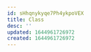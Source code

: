 ```yaml
---
id: sHhqnykyqe7Ph4ykpoVEX
title: Class
desc: ''
updated: 1644961726972
created: 1644961726972
---
```


